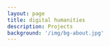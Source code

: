 ```yaml
---
layout: page
title: digital humanities
description: Projects
background: '/img/bg-about.jpg'
---
```

